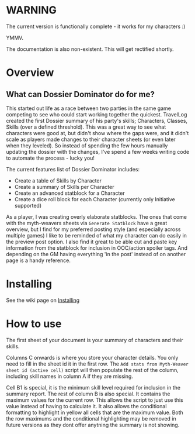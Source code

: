 # WARNING

The current version is functionally complete - it works for my characters :)

YMMV.

The documentation is also non-existent. This will get rectified shortly.

# Overview

## What can Dossier Dominator do for me?

This started out life as a race between two parties in the same game competing to see who could start working together the quickest. TravelLog created the first Dossier summary of his party's skills; Characters, Classes, Skills (over a defined threshold). This was a great way to see what characters were good at, but didn't show where the gaps were, and it didn't scale as players made changes to their character sheets (or even later when they leveled). So instead of spending the few hours manually updating the dossier with the changes, I've spend a few weeks writing code to automate the process - lucky you!

The current features list of Dossier Dominator includes:

* Create a table of Skills by Character
* Create a summary of Skills per Character
* Create an advanced statblock for a Character
* Create a dice roll block for each Character (currently only Initiative supported)


As a player, I was creating overly elaborate statblocks. The ones that come with the myth-weavers sheets via `Generate Statblock` have a great overview, but I find for my preferred posting style (and especially across multiple games) I like to be reminded of what my character can do easily in the preview post option. I also find it great to be able cut and paste key information from the statblock for inclusion in OOC/action spoiler tags. And depending on the GM having everything 'in the post' instead of on another page is a handy reference.



# Installing

See the wiki page on [Installing](https://github.com/baerrach/myth-weaver-utils-google-sheets/wiki/Installing)

# How to use

The first sheet of your document is your summary of characters and their skills.

Columns C onwards is where you store your character details. You only need to fill in the sheet id it in the first row. The `Add stats from Myth-Weaver sheet id (active cell)` script will then populate the rest of the column, including skill names in column A if they are missing.

Cell B1 is special, it is the minimum skill level required for inclusion in the summary report.
The rest of column B is also special. It contains the maximum values for the current row.
This allows the script to just use this value instead of having to calculate it.
It also allows the conditional formatting to highlight in yellow all cells that are the maximum value.
Both the row maximums and the conditional highlighting may be removed in future versions as they dont offer anytning the summary is not showing.

